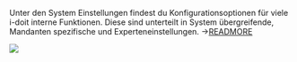 Unter den System Einstellungen findest du Konfigurationsoptionen für viele i-doit interne Funktionen. Diese sind unterteilt in System übergreifende, Mandanten spezifische und Experteneinstellungen. ->[READMORE](/pages/viewpage.action?pageId=58261528)

![](/download/attachments/61014226/image2016-10-13%2010%3A44%3A37.png?version=1&modificationDate=1476355450028&api=v2&effects=drop-shadow)